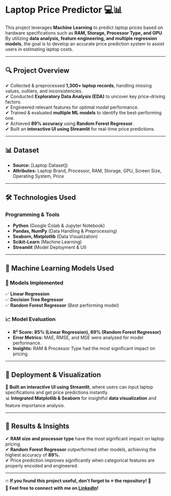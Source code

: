 # **Laptop Price Predictor 💻📊**  

This project leverages **Machine Learning** to predict laptop prices based on hardware specifications such as **RAM, Storage, Processor Type, and GPU**. By utilizing **data analysis, feature engineering, and multiple regression models**, the goal is to develop an accurate price prediction system to assist users in estimating laptop costs.  

---

## **🔍 Project Overview**  
✔ Collected & preprocessed **1,300+ laptop records**, handling missing values, outliers, and inconsistencies.  
✔ Conducted **Exploratory Data Analysis (EDA)** to uncover key price-driving factors.  
✔ Engineered relevant features for optimal model performance.  
✔ Trained & evaluated **multiple ML models** to identify the best-performing one.  
✔ Achieved **89% accuracy** using **Random Forest Regressor**.  
✔ Built an **interactive UI using Streamlit** for real-time price predictions.  

---
## **📊 Dataset**  
- **Source:** [Laptop Dataset])  
- **Attributes:** Laptop Brand, Processor, RAM, Storage, GPU, Screen Size, Operating System, Price  

---

## **🛠️ Technologies Used**  
### **Programming & Tools**  
- **Python** (Google Colab & Jupyter Notebook)  
- **Pandas, NumPy** (Data Handling & Preprocessing)  
- **Seaborn, Matplotlib** (Data Visualization)  
- **Scikit-Learn** (Machine Learning)  
- **Streamlit** (Model Deployment & UI)  

---

## **🤖 Machine Learning Models Used**  
### **📌 Models Implemented**  
✅ **Linear Regression**  
✅ **Decision Tree Regressor**  
✅ **Random Forest Regressor** (Best performing model)  

### **📈 Model Evaluation**  
- **R² Score:** **85% (Linear Regression), 89% (Random Forest Regressor)**  
- **Error Metrics:** MAE, RMSE, and MSE were analyzed for model performance.  
- **Insights:** RAM & Processor Type had the most significant impact on pricing.  

---
## **🚀 Deployment & Visualization**  
🎯 **Built an interactive UI using Streamlit**, where users can input laptop specifications and get price predictions instantly.  
📊 **Integrated Matplotlib & Seaborn** for insightful **data visualization** and feature importance analysis.  

---

## **📌 Results & Insights**  
✔ **RAM size and processor type** have the most significant impact on laptop pricing.  
✔ **Random Forest Regressor** outperformed other models, achieving the highest accuracy of **89%**.  
✔ Price prediction improves significantly when categorical features are properly encoded and engineered.    

---

🔥 **If you found this project useful, don’t forget to ⭐ the repository!** 🚀  
📩 **Feel free to connect with me on [LinkedIn]()!**  
